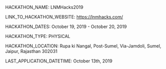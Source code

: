 HACKATHON_NAME: LNMHacks2019

LINK_TO_HACKATHON_WEBSITE: https://lnmhacks.com/

HACKATHON_DATES: October 19, 2019 - October 20, 2019

HACKATHON_TYPE: PHYSICAL

HACKATHON_LOCATION: Rupa ki Nangal, Post-Sumel, Via-Jamdoli, Sumel, Jaipur, Rajasthan 302031

LAST_APPLICATION_DATETIME: October 13th, 2019
